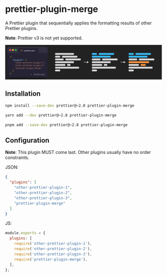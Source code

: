 # prettier-plugin-merge

A Prettier plugin that sequentially applies the formatting results of other Prettier plugins.

**Note**: Prettier v3 is not yet supported.

![The process of applying formats sequentially.](./.github/banner.png)

## Installation

```sh
npm install --save-dev prettier@~2.8 prettier-plugin-merge
```

```sh
yarn add --dev prettier@~2.8 prettier-plugin-merge
```

```sh
pnpm add --save-dev prettier@~2.8 prettier-plugin-merge
```

## Configuration

**Note**: This plugin MUST come last. Other plugins usually have no order constraints.

JSON:

```json
{
  "plugins": [
    "other-prettier-plugin-1",
    "other-prettier-plugin-2",
    "other-prettier-plugin-3",
    "prettier-plugin-merge"
  ]
}
```

JS:

```javascript
module.exports = {
  plugins: [
    require('other-prettier-plugin-1'),
    require('other-prettier-plugin-2'),
    require('other-prettier-plugin-3'),
    require('prettier-plugin-merge'),
  ],
};
```
